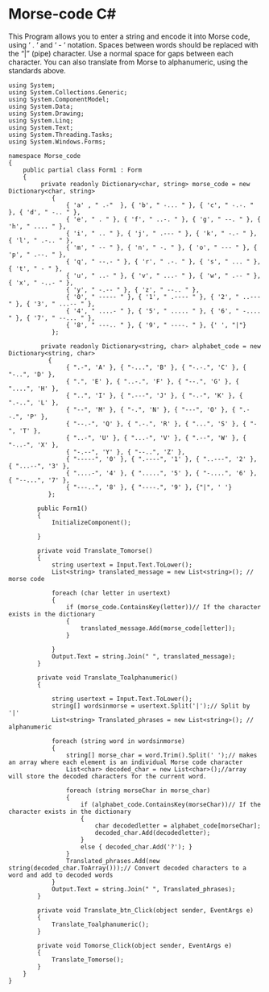 # Morse-code C#

This Program allows you to enter a string and encode it into Morse code, using ‘ . ‘ and ‘ - ‘ notation. Spaces between words should be replaced with the “|” (pipe) character.
Use a normal space for gaps between each character.
You can also translate from Morse to alphanumeric, using the standards above.

    using System;
    using System.Collections.Generic;
    using System.ComponentModel;
    using System.Data;
    using System.Drawing;
    using System.Linq;
    using System.Text;
    using System.Threading.Tasks;
    using System.Windows.Forms;
    
    namespace Morse_code
    {
        public partial class Form1 : Form
        {
             private readonly Dictionary<char, string> morse_code = new Dictionary<char, string>
                {
                    { 'a' , " .-"  }, { 'b', " -... " }, { 'c', " -.-. " }, { 'd', " -.. " },
                    { 'e', " . " }, { 'f', " ..-. " }, { 'g', " --. " }, { 'h', " .... " },
                    { 'i', " .. " }, { 'j', " .--- " }, { 'k', " -.- " }, { 'l', " .-.. " },
                    { 'm', " -- " }, { 'n', " -. " }, { 'o', " --- " }, { 'p', " .--. " },
                    { 'q', " --.- " }, { 'r', " .-. " }, { 's', " ... " }, { 't', " - " },
                    { 'u', " ..- " }, { 'v', " ...- " }, { 'w', " .-- " }, { 'x', " -..- " },
                    { 'y', " -.-- " }, { 'z', " --.. " },
                    { '0', " ----- " }, { '1', " .---- " }, { '2', " ..--- " }, { '3', " ...-- " },
                    { '4', " ....- " }, { '5', " ..... " }, { '6', " -.... " }, { '7', " --... " },
                    { '8', " ---.. " }, { '9', " ----. " }, {' ', "|"}
                };
    
             private readonly Dictionary<string, char> alphabet_code = new Dictionary<string, char>
               {
                    { ".-", 'A' }, { "-...", 'B' }, { "-.-.", 'C' }, { "-..", 'D' },
                    { ".", 'E' }, { "..-.", 'F' }, { "--.", 'G' }, { "....", 'H' },
                    { "..", 'I' }, { ".---", 'J' }, { "-.-", 'K' }, { ".-..", 'L' },
                    { "--", 'M' }, { "-.", 'N' }, { "---", 'O' }, { ".--.", 'P' },
                    { "--.-", 'Q' }, { ".-.", 'R' }, { "...", 'S' }, { "-", 'T' },
                    { "..-", 'U' }, { "...-", 'V' }, { ".--", 'W' }, { "-..-", 'X' },
                    { "-.--", 'Y' }, { "--..", 'Z' },
                    { "-----", '0' }, { ".----", '1' }, { "..---", '2' }, { "...--", '3' },
                    { "....-", '4' }, { ".....", '5' }, { "-....", '6' }, { "--...", '7' },
                    { "---..", '8' }, { "----.", '9' }, {"|", ' '}
               };
    
            public Form1()
            {
                InitializeComponent();
               
            }
    
            private void Translate_Tomorse()
            {
                string usertext = Input.Text.ToLower();
                List<string> translated_message = new List<string>(); // morse code
    
                foreach (char letter in usertext)
                {
                    if (morse_code.ContainsKey(letter))// If the character exists in the dictionary
                    {
                        translated_message.Add(morse_code[letter]);
                    }
    
                }
                Output.Text = string.Join(" ", translated_message);
            }
    
            private void Translate_Toalphanumeric()
            {
    
                string usertext = Input.Text.ToLower();
                string[] wordsinmorse = usertext.Split('|');// Split by '|'
                List<string> Translated_phrases = new List<string>(); // alphanumeric 
    
                foreach (string word in wordsinmorse)
                {
                    string[] morse_char = word.Trim().Split(' ');// makes an array where each element is an individual Morse code character
                    List<char> decoded_char = new List<char>();//array will store the decoded characters for the current word.
    
                    foreach (string morseChar in morse_char)
                    {
                        if (alphabet_code.ContainsKey(morseChar))// If the character exists in the dictionary
                        {
                            char decodedletter = alphabet_code[morseChar];
                            decoded_char.Add(decodedletter);
                        }
                        else { decoded_char.Add('?'); }
                    }
                    Translated_phrases.Add(new string(decoded_char.ToArray()));// Convert decoded characters to a word and add to decoded words
                }
                Output.Text = string.Join(" ", Translated_phrases);
            }
    
            private void Translate_btn_Click(object sender, EventArgs e)
            {
                Translate_Toalphanumeric();
            }
    
            private void Tomorse_Click(object sender, EventArgs e)
            {
                Translate_Tomorse();
            }
        }
    }
